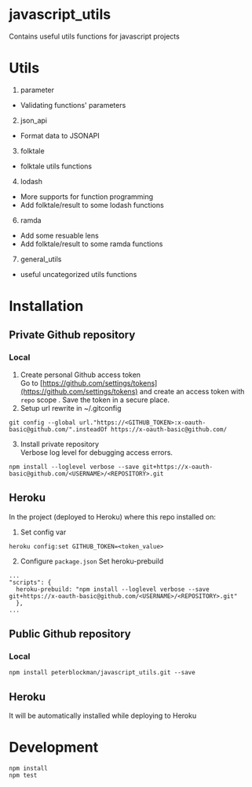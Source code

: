 

# javascript_utils
Contains useful utils functions for javascript projects
# Utils
1. parameter
- Validating functions' parameters
2. json_api 
- Format data to JSONAPI 
3. folktale 
- folktale utils functions
4. lodash 
-  More supports for function programming
 - Add folktale/result to some lodash functions
6. ramda 
-  Add some resuable lens
 - Add folktale/result to some ramda functions
7. general_utils
- useful uncategorized utils functions
# Installation
## Private Github repository
### Local

1. Create personal Github access token \
Go to [https://github.com/settings/tokens](https://github.com/settings/tokens) and create an access token with `repo` scope . Save the token in a secure place.
2.  Setup url rewrite in ~/.gitconfig
```
git config --global url."https://<GITHUB_TOKEN>:x-oauth-basic@github.com/".insteadOf https://x-oauth-basic@github.com/
```
3. Install private repository \
Verbose log level for debugging access errors.
```
npm install --loglevel verbose --save git+https://x-oauth-basic@github.com/<USERNAME>/<REPOSITORY>.git
```
## Heroku
In the project (deployed to Heroku) where this repo installed on: 
1. Set config var
```
heroku config:set GITHUB_TOKEN=<token_value>
```
2. Configure `package.json`
Set heroku-prebuild
```
...
"scripts": {
  heroku-prebuild: "npm install --loglevel verbose --save git+https://x-oauth-basic@github.com/<USERNAME>/<REPOSITORY>.git"
  }, 
...
  ```
## Public Github repository
### Local
```
npm install peterblockman/javascript_utils.git --save
```
## Heroku
It will be automatically installed while deploying to Heroku
# Development
```
npm install
npm test
```
